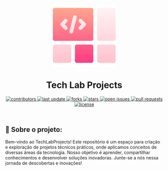 <div align="center">

  <img src="assets/logo.png" alt="logo" width="200" height="auto" />
  <h1>Tech Lab Projects</h1>

<p>
  <a href="https://github.com/wesleyosantos91/TechLabProjects/graphs/contributors">
    <img src="https://img.shields.io/github/contributors/wesleyosantos91/TechLabProjects" alt="contributors" />
  </a>
  <a href="">
    <img src="https://img.shields.io/github/last-commit/wesleyosantos91/TechLabProjects" alt="last update" />
  </a>
  <a href="https://github.com/wesleyosantos91/TechLabProjects/network/members">
    <img src="https://img.shields.io/github/forks/wesleyosantos91/TechLabProjects" alt="forks" />
  </a>
  <a href="https://github.com/wesleyosantos91/TechLabProjects/stargazers">
    <img src="https://img.shields.io/github/stars/wesleyosantos91/TechLabProjects" alt="stars" />
  </a>
  <a href="https://github.com/wesleyosantos91/TechLabProjects/issues/">
    <img src="https://img.shields.io/github/issues/wesleyosantos91/TechLabProjects" alt="open issues" />
  </a>
  <a href="https://github.com/wesleyosantos91/TechLabProjects/pulls/">
    <img src="https://img.shields.io/github/issues-pr/wesleyosantos91/TechLabProjects" alt="pull requests" />
  </a>
  <a href="https://github.com/wesleyosantos91/TechLabProjects/blob/main/LICENSE">
    <img src="https://img.shields.io/github/license/wesleyosantos91/TechLabProjects" alt="license" />
  </a>
</p>

<br/>
</div>

<!-- About the Project -->
## :star2: Sobre o projeto:
<p>
    Bem-vindo ao TechLabProjects! Este repositório é um espaço para criação e exploração de projetos técnicos práticos, onde aplicamos conceitos de diversas áreas da tecnologia. Nosso objetivo é aprender, compartilhar conhecimentos e desenvolver soluções inovadoras. Junte-se a nós nessa jornada de descobertas e inovações!
</p>
